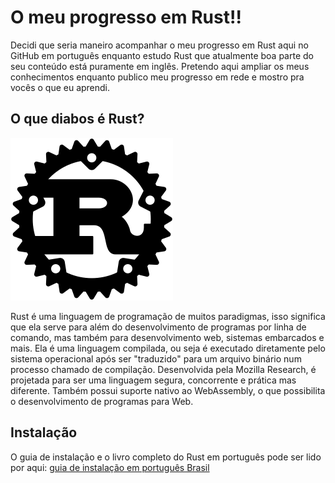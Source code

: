 # O meu progresso em Rust!!

Decidi que seria maneiro acompanhar o meu progresso em Rust aqui no GitHub em português enquanto estudo Rust que atualmente boa parte do seu conteúdo está puramente em inglês. Pretendo aqui ampliar os meus conhecimentos enquanto publico meu progresso em rede e mostro pra vocês o que eu aprendi.

## O que diabos é Rust?

![logo rust](./rustlogo.png)

Rust é uma linguagem de programação de muitos paradigmas, isso significa que ela serve para além do desenvolvimento de programas por linha de comando, mas também para desenvolvimento web, sistemas embarcados e mais. Ela é uma linguagem compilada, ou seja é executado diretamente pelo sistema operacional após ser "traduzido" para um arquivo binário num processo chamado de compilação. Desenvolvida pela Mozilla Research, é projetada para ser uma linguagem segura, concorrente e prática mas diferente. Também possui suporte nativo ao WebAssembly, o que possibilita o desenvolvimento de programas para Web.

## Instalação

O guia de instalação e o livro completo do Rust em português pode ser lido por aqui: [guia de instalação em português Brasil](https://rust-br.github.io/rust-book-pt-br/ch01-01-installation.html#:~:text=No%20Windows%2C%20v%C3%A1%20para%20https,Visual%20Studio%202013%20ou%20posterior.)

